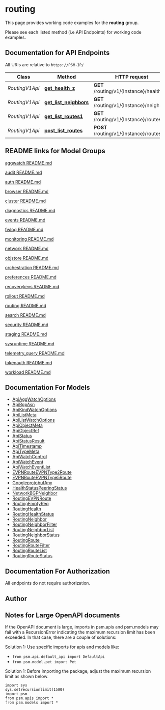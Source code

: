 # routing

This page provides working code examples for the **routing** group.

Please see each listed method (i.e API Endpoints) for working code examples.

## Documentation for API Endpoints

All URIs are relative to `https://PSM-IP/`

Class | Method | HTTP request | Description
------------ | ------------- | ------------- | -------------
*RoutingV1Api* | [**get_health_z**](../../../docs/RoutingV1Api.md#get_health_z) | **GET** /routing/v1/{Instance}/health | 
*RoutingV1Api* | [**get_list_neighbors**](../../../docs/RoutingV1Api.md#get_list_neighbors) | **GET** /routing/v1/{Instance}/neighbors | 
*RoutingV1Api* | [**get_list_routes1**](../../../docs/RoutingV1Api.md#get_list_routes1) | **GET** /routing/v1/{Instance}/routes | 
*RoutingV1Api* | [**post_list_routes**](../../../docs/RoutingV1Api.md#post_list_routes) | **POST** /routing/v1/{Instance}/routes | 


## README links for Model Groups

[aggwatch README.md](..//aggwatch/README.md)

[audit README.md](..//audit/README.md)

[auth README.md](..//auth/README.md)

[browser README.md](..//browser/README.md)

[cluster README.md](..//cluster/README.md)

[diagnostics README.md](..//diagnostics/README.md)

[events README.md](..//events/README.md)

[fwlog README.md](..//fwlog/README.md)

[monitoring README.md](..//monitoring/README.md)

[network README.md](..//network/README.md)

[objstore README.md](..//objstore/README.md)

[orchestration README.md](..//orchestration/README.md)

[preferences README.md](..//preferences/README.md)

[recoverykeys README.md](..//recoverykeys/README.md)

[rollout README.md](..//rollout/README.md)

[routing README.md](..//routing/README.md)

[search README.md](..//search/README.md)

[security README.md](..//security/README.md)

[staging README.md](..//staging/README.md)

[sysruntime README.md](..//sysruntime/README.md)

[telemetry_query README.md](..//telemetry_query/README.md)

[tokenauth README.md](..//tokenauth/README.md)

[workload README.md](..//workload/README.md)


## Documentation For Models

 - [ApiAggWatchOptions](../../../docs/ApiAggWatchOptions.md)
 - [ApiBgpAsn](../../../docs/ApiBgpAsn.md)
 - [ApiKindWatchOptions](../../../docs/ApiKindWatchOptions.md)
 - [ApiListMeta](../../../docs/ApiListMeta.md)
 - [ApiListWatchOptions](../../../docs/ApiListWatchOptions.md)
 - [ApiObjectMeta](../../../docs/ApiObjectMeta.md)
 - [ApiObjectRef](../../../docs/ApiObjectRef.md)
 - [ApiStatus](../../../docs/ApiStatus.md)
 - [ApiStatusResult](../../../docs/ApiStatusResult.md)
 - [ApiTimestamp](../../../docs/ApiTimestamp.md)
 - [ApiTypeMeta](../../../docs/ApiTypeMeta.md)
 - [ApiWatchControl](../../../docs/ApiWatchControl.md)
 - [ApiWatchEvent](../../../docs/ApiWatchEvent.md)
 - [ApiWatchEventList](../../../docs/ApiWatchEventList.md)
 - [EVPNRouteEVPNType2Route](../../../docs/EVPNRouteEVPNType2Route.md)
 - [EVPNRouteEVPNType5Route](../../../docs/EVPNRouteEVPNType5Route.md)
 - [GoogleprotobufAny](../../../docs/GoogleprotobufAny.md)
 - [HealthStatusPeeringStatus](../../../docs/HealthStatusPeeringStatus.md)
 - [NetworkBGPNeighbor](../../../docs/NetworkBGPNeighbor.md)
 - [RoutingEVPNRoute](../../../docs/RoutingEVPNRoute.md)
 - [RoutingEmptyReq](../../../docs/RoutingEmptyReq.md)
 - [RoutingHealth](../../../docs/RoutingHealth.md)
 - [RoutingHealthStatus](../../../docs/RoutingHealthStatus.md)
 - [RoutingNeighbor](../../../docs/RoutingNeighbor.md)
 - [RoutingNeighborFilter](../../../docs/RoutingNeighborFilter.md)
 - [RoutingNeighborList](../../../docs/RoutingNeighborList.md)
 - [RoutingNeighborStatus](../../../docs/RoutingNeighborStatus.md)
 - [RoutingRoute](../../../docs/RoutingRoute.md)
 - [RoutingRouteFilter](../../../docs/RoutingRouteFilter.md)
 - [RoutingRouteList](../../../docs/RoutingRouteList.md)
 - [RoutingRouteStatus](../../../docs/RoutingRouteStatus.md)


## Documentation For Authorization

 All endpoints do not require authorization.

## Author




## Notes for Large OpenAPI documents
If the OpenAPI document is large, imports in psm.apis and psm.models may fail with a
RecursionError indicating the maximum recursion limit has been exceeded. In that case, there are a couple of solutions:

Solution 1:
Use specific imports for apis and models like:
- `from psm.api.default_api import DefaultApi`
- `from psm.model.pet import Pet`

Solution 1:
Before importing the package, adjust the maximum recursion limit as shown below:
```
import sys
sys.setrecursionlimit(1500)
import psm
from psm.apis import *
from psm.models import *
```
